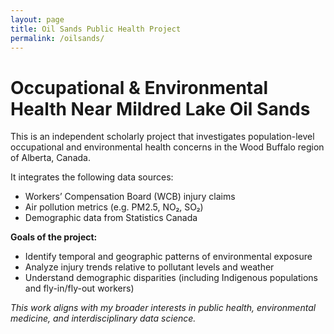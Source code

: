 ```yaml
---
layout: page
title: Oil Sands Public Health Project
permalink: /oilsands/
---
```


# Occupational & Environmental Health Near Mildred Lake Oil Sands

This is an independent scholarly project that investigates population-level occupational and environmental health concerns in the Wood Buffalo region of Alberta, Canada.

It integrates the following data sources:
- Workers’ Compensation Board (WCB) injury claims
- Air pollution metrics (e.g. PM2.5, NO₂, SO₂)
- Demographic data from Statistics Canada

**Goals of the project:**
- Identify temporal and geographic patterns of environmental exposure
- Analyze injury trends relative to pollutant levels and weather
- Understand demographic disparities (including Indigenous populations and fly-in/fly-out workers)

_This work aligns with my broader interests in public health, environmental medicine, and interdisciplinary data science._
